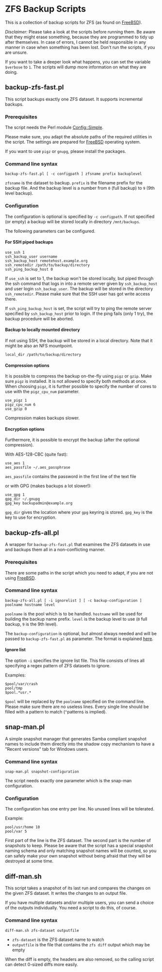 # ZFS Backup Scripts

This is a collection of backup scripts for ZFS (as found
on [FreeBSD][]).

*Disclaimer:* Please take a look at the scripts before running them.
Be aware that they might erase something, because they are programmed
to tidy up after themselves. In case of errors, I cannot be held
responsible in any manner in case when something has been lost.
Don't run the scripts, if you are unsure.

If you want to take a deeper look what happens, you can set
the variable `$verbose` to `1`. The scripts will dump more
information on what they are doing.

## backup-zfs-fast.pl

This script backups exactly one ZFS dataset. It supports incremental
backups.

### Prerequisites

The script needs the Perl module
[Config::Simple](http://search.cpan.org/~sherzodr/Config-Simple-4.59/Simple.pm).

Please make sure, you adapt the absolute paths of the required
utilities in the script. The settings are prepared for
[FreeBSD][] operating system.

If you want to use `pigz` or `gnupg`, please install the packages.

### Command line syntax

```
backup-zfs-fast.pl [ -c configpath ] zfsname prefix backuplevel
```

`zfsname` is the dataset to backup. `prefix` is the filename prefix for the
backup file. And the backup level is a number from `0` (full backup) to `9`
(9th level backup).

### Configuration<a name="backupconf"></a>

The configuration is optional is specified by `-c configpath`.
If not specified (or empty) a backup will be stored locally in directory
`/mnt/backups`.

The following parameters can be configured.

#### For SSH piped backups

```
use_ssh 1
ssh_backup_user username
ssh_backup_host remotehost.example.org
ssh_remotedir /path/to/backup/directory
ssh_ping_backup_host 0
```

If `use_ssh` is set to 1, the backup won't be stored locally, but
piped through the ssh command that logs in into a remote server
given by `ssh_backup_host` and user login `ssh_backup_user`.
The backup will be stored in the directory `ssh_remotedir`. Please
make sure that the SSH user has got write access there.

If `ssh_ping_backup_host` is set, the script will try to ping
the remote server specified by `ssh_backup_host` prior to login.
If the ping fails (only 1 try), the backup procedure will be aborted.

#### Backup to locally mounted directory

If not using SSH, the backup will be stored in a local directory.
Note that it might be also an NFS mountpoint.

```
local_dir /path/to/backup/directory
```

#### Compression options

It is possible to compress the backup on-the-fly using `pigz` or
`gzip`. Make sure `pigz` is installed. It is not allowed to specify
both methods at once. When choosing `pigz`, it is further possible
to specify the number of cores to use with the `pigz_cpu_num` parameter.

```
use_pigz 1
pigz_cpu_num 6
use_gzip 0
```

Compression makes backups slower.

#### Encryption options

Furthermore, it is possible to encrypt the backup (after the optional
compression).

With AES-128-CBC (quite fast):

```
use_aes 1
aes_passfile ~/.aes_passphrase
```

`aes_passfile` contains the password in the first line of the text file

or with GPG (makes backups a lot slower!):

```
use_gpg 1
gpg_dir ~/.gnupg
gpg_key backupadmin@example.org
```

`gpg_dir` gives the location where your `gpg` keyring is stored.
`gpg_key` is the key to use for encryption.

## backup-zfs-all.pl

A wrapper for `backup-zfs-fast.pl` that examines the
ZFS datasets in use and backups them all in a non-conflicting
manner.

### Prerequisites

There are some paths in the script which you need to adapt, if
you are not using [FreeBSD][].

### Command line syntax

```
backup-zfs-all.pl [ -i ignorelist ] [ -c backup-configuration ] poolname hostname level
```

`poolname` is the pool which is to be handled. `hostname` will be used for
building the backup name prefix. `level` is the backup level to use (`0` full
backup, `9` is the 9th level).

The `backup-configuration` is optional, but almost always needed and will
be passed to `backup-zfs-fast.pl` as parameter. The format is explained
<a href="#backupconf">here</a>.

#### Ignore list

The option `-i` specifies the ignore list file. This file consists of lines
all specifying a regex pattern of ZFS datasets to ignore.

Examples:

```
$pool/var/crash
pool/tmp
$pool.*usr.*
```

`$pool` will be replaced by the `poolname` specified on the command line.
Please make sure there are no useless lines. Every single line should be
filled with a pattern to match (`^`pattern`$` is implied).

## snap-man.pl

A simple snapshot manager that generates Samba compliant
snapshot names to include them directly into the shadow copy
mechanism to have a "Recent versions" tab for Windows users.

### Command line syntax

```
snap-man.pl snapshot-configuration
```

The script needs exactly one parameter which is the snap-man
configuration.

### Configuration

The configuration has one entry per line. No unused lines
will be tolerated.

Example:

```
pool/usr/home 10
pool/var 5
```

First part of the line is the ZFS dataset. The second part is
the number of snapshots to keep. Please be aware that the script
has a special snapshot naming schema and only matching snapshot
names will be counted, so you can safely make your own snapshot
without being afraid that they will be destroyed at some time.

## diff-man.sh

This script takes a snapshot of its last run and compares the
changes on the given ZFS dataset. It writes the changes to
an output file.

If you have multiple datasets and/or multiple users, you can
send a choice of the outputs individually. You need a script
to do this, of course.

### Command line syntax

```
diff-man.sh zfs-dataset outputfile
```

* `zfs-dataset` is the ZFS dataset name to watch
* `outputfile` is the file that contains the `zfs diff` output which may be empty

When the diff is empty, the headers are also removed, so the calling
script can detect 0-sized diffs more easily.

[FreeBSD]: http://www.freebsd.org/ "FreeBSD operating system"
